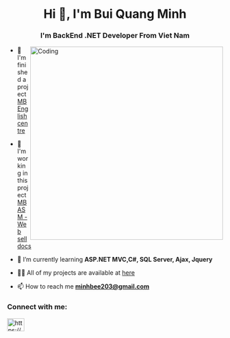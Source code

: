
<h1 align="center">Hi 👋, I'm Bui Quang Minh</h1>
<h3 align="center">I'm BackEnd .NET Developer From Viet Nam</h3>

<img align="right" alt="Coding" width="450" src="https://scontent.fdad3-6.fna.fbcdn.net/v/t39.30808-6/343516685_613284204051846_6388941649174896359_n.jpg?_nc_cat=100&cb=99be929b-3346023f&ccb=1-7&_nc_sid=09cbfe&_nc_ohc=nhOScnVMsEgAX_oWoNF&_nc_ht=scontent.fdad3-6.fna&oh=00_AfCI0YpIKlSKGKw7dG9drFro2nBLGrp7xaZzp2MhiHb91w&oe=64A4A9E2">

- 🔭 I'm finished a project [MB English centre](https://github.com/Bminh1709/EnglishCenter_ASP.NetMVC)

- 🔭 I'm working in this project [MB ASM - Web sell docs](https://github.com/Bminh1709/MBasm-WebSellDoc)

- 🌱 I’m currently learning **ASP.NET MVC,C#, SQL Server, Ajax, Jquery**

- 👨‍💻 All of my projects are available at [here](https://github.com/Bminh1709?tab=repositories)

- 📫 How to reach me **minhbee203@gmail.com**

<h3 align="left">Connect with me:</h3>
<p align="left">
<a href="https://www.facebook.com/bmint1709/" target="blank"><img align="center" src="https://raw.githubusercontent.com/rahuldkjain/github-profile-readme-generator/master/src/images/icons/Social/facebook.svg" alt="https://www.facebook.com/thanle.trongkhanh.1" height="30" width="40" /></a>

